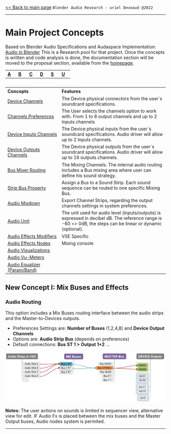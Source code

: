 [<< Back to main page](/../..) ```Blender Audio Research - uriel Deveaud @2022 ```

---

# Main Project Concepts

Based on Blender Audio Specifications and Audaspace Implementation: [Audio in Blender](blender-related-specs.md)
This is a Research pool for that project. Once the concepts is written and code analysis is done, the documentation section will be moved to the proposal section, available from the [homepage](https://github.com/KoreTeknology/Blender-3x-Audio-Research#development-strategy-and-gsoc-proposal
).



<table align="center">
<tr>
<th align="left", width="20"><a href="">A</a></th>
<th align="left", width="20"><a href="">B</a></th>
<th align="left", width="20"><a href="">C</a></th>
<th align="left", width="20"><a href="">D</a></th>
<th align="left", width="20"><a href="">S</a></th>
<th align="left", width="20"><a href="">U</a></th>
</tr>
<table>


<table>
<tr>
<th align="left", width="250">Concepts</th>
<th align="left", width="632">Features</th>
</tr>
<tr>
<td><a href="">Device Channels</a></td>
<td align="left">The Device physical connectors from the user´s soundcard specifications.</td>
</tr>
<tr>
<td><a href="">Channels Preferences</a></td>
<td align="left">The User selects the channels option to work with. From 1 to 8 output channels and up to 2 Inputs channels</td>
</tr>
<tr>
<td><a href="">Device Inputs Channels</a></td>
<td align="left">The Device physical inputs from the user´s soundcard specifications. Audio driver will allow up to 2 Inputs channels.</td>
</tr>
<tr>
<td><a href="">Device Outputs Channels</a></td>
<td align="left">The Device physical outputs from the user´s soundcard specifications. Audio driver will allow up to 16 outputs channels.</td>
</tr>
<tr>
<td><a href="">Bus Mixer Routing</a></td>
<td align="left">The Mixing Channels. The internal audio routing includes a Bus mixing area where user can define his sound strategy.</td>
</tr>
<tr>
<td><a href="">Strip Bus Property</a></td>
<td align="left">Assign a Bus to a Sound Strip. Each sound sequence can be routed to one specific Mixing Bus.</td>
</tr>
<tr>
<td><a href="">Audio Mixdown</a></td>
<td align="left">Export Channel Strips, regarding the output channels settings in system preferences.</td>
</tr>
<tr>
<td><a href="">Audio Unit</a></td>
<td align="left">The unit used for audio level (inputs/outputs) is expressed in decibel dB. The reference range is -60 <> 0dB, the steps can be linear or dynamic (optional).</td>
</tr>
<tr>
<td><a href="">Audio Effects Modifiers</a></td>
<td align="left">VSE Specific</td>
</tr>
<tr>
<td><a href="">Audio Effects Nodes</a></td>
<td align="left">Mixing console</td>
</tr>
<tr>
<td><a href="">Audio Visualizations</a></td>
<td align="left"></td>
</tr>
<tr>
<td><a href="">Audio Vu-Meters</a></td>
<td align="left"></td>
</tr>
<tr>
<td><a href="">Audio Equalizer (Param/Band)</a></td>
<td align="left"></td>
</tr>
 
</table>

## New Concept I: Mix Buses and Effects


### Audio Routing
This option includes a Mix Buses routing interface between the audio strips and the Master-to-Devices outputs.
- Preferences Settings are: **Number of Buses** (1,2,4,8) and **Device Output Channels**
- Options are: **Audio Strip Bus** (depends on preferences)
- Default connections: **Bus ST 1 > Output 1+2** ...

![Mixbuses](https://github.com/KoreTeknology/Blender-3x-Audio-Research/blob/main/images/mixbuses_concept.jpg)

**Notes:** The user actions on sounds is limited in sequencer view, alternative view for edit.
IF Audio Fx is placed between the mix buses and the Master Output buses, 
  Audio nodes system is permited.



---


